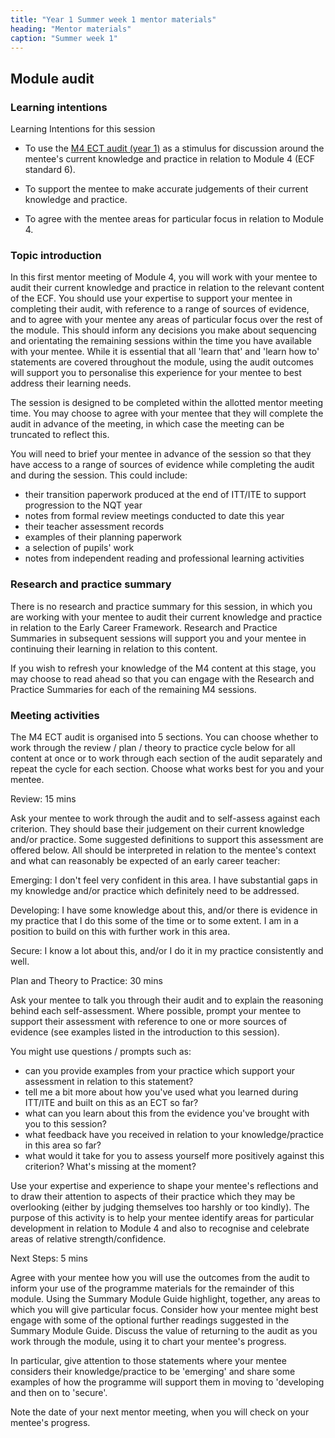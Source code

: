 ```yaml
---
title: "Year 1 Summer week 1 mentor materials"
heading: "Mentor materials"
caption: "Summer week 1"
---
```


## Module audit

### Learning intentions

Learning Intentions for this session

- To use the [M4 ECT audit (year 1)](/assets/materials/ucl-02_Module-4-Audit-1.pdf) as a stimulus for discussion around the mentee's current knowledge and practice in relation to Module 4 (ECF standard 6).

- To support the mentee to make accurate judgements of their current knowledge and practice.

- To agree with the mentee areas for particular focus in relation to Module 4.

### Topic introduction

In this first mentor meeting of Module 4, you will work with your mentee to audit their current knowledge and practice in relation to the relevant content of the ECF. You should use your expertise to support your mentee in completing their audit, with reference to a range of sources of evidence, and to agree with your mentee any areas of particular focus over the rest of the module. This should inform any decisions you make about sequencing and orientating the remaining sessions within the time you have available with your mentee. While it is essential that all 'learn that' and 'learn how to' statements are covered throughout the module, using the audit outcomes will support you to personalise this experience for your mentee to best address their learning needs.

The session is designed to be completed within the allotted mentor meeting time. You may choose to agree with your mentee that they will complete the audit in advance of the meeting, in which case the meeting can be truncated to reflect this.

You will need to brief your mentee in advance of the session so that they have access to a range of sources of evidence while completing the audit and during the session. This could include:

- their transition paperwork produced at the end of ITT/ITE to support progression to the NQT year
- notes from formal review meetings conducted to date this year
- their teacher assessment records
- examples of their planning paperwork
- a selection of pupils' work
- notes from independent reading and professional learning activities

### Research and practice summary

There is no research and practice summary for this session, in which you are working with your mentee to audit their current knowledge and practice in relation to the Early Career Framework. Research and Practice Summaries in subsequent sessions will support you and your mentee in continuing their learning in relation to this content.

If you wish to refresh your knowledge of the M4 content at this stage, you may choose to read ahead so that you can engage with the Research and Practice Summaries for each of the remaining M4 sessions.

### Meeting activities

The M4 ECT audit is organised into 5 sections. You can choose whether to work through the review / plan / theory to practice cycle below for all content at once or to work through each section of the audit separately and repeat the cycle for each section. Choose what works best for you and your mentee.

Review: 15 mins

Ask your mentee to work through the audit and to self-assess against each criterion. They should base their judgement on their current knowledge and/or practice. Some suggested definitions to support this assessment are offered below. All should be interpreted in relation to the mentee's context and what can reasonably be expected of an early career teacher:

Emerging: I don't feel very confident in this area. I have substantial gaps in my knowledge and/or practice which definitely need to be addressed.

Developing: I have some knowledge about this, and/or there is evidence in my practice that I do this some of the time or to some extent. I am in a position to build on this with further work in this area.

Secure: I know a lot about this, and/or I do it in my practice consistently and well.

Plan and Theory to Practice: 30 mins

Ask your mentee to talk you through their audit and to explain the reasoning behind each self-assessment. Where possible, prompt your mentee to support their assessment with reference to one or more sources of evidence (see examples listed in the introduction to this session).

You might use questions / prompts such as:

- can you provide examples from your practice which support your assessment in relation to this statement?
- tell me a bit more about how you've used what you learned during ITT/ITE and built on this as an ECT so far?
- what can you learn about this from the evidence you've brought with you to this session?
- what feedback have you received in relation to your knowledge/practice in this area so far?
- what would it take for you to assess yourself more positively against this criterion? What's missing at the moment?

Use your expertise and experience to shape your mentee's reflections and to draw their attention to aspects of their practice which they may be overlooking (either by judging themselves too harshly or too kindly). The purpose of this activity is to help your mentee identify areas for particular development in relation to Module 4 and also to recognise and celebrate areas of relative strength/confidence.

Next Steps: 5 mins

Agree with your mentee how you will use the outcomes from the audit to inform your use of the programme materials for the remainder of this module. Using the Summary Module Guide highlight, together, any areas to which you will give particular focus. Consider how your mentee might best engage with some of the optional further readings suggested in the Summary Module Guide. Discuss the value of returning to the audit as you work through the module, using it to chart your mentee's progress.

In particular, give attention to those statements where your mentee considers their knowledge/practice to be 'emerging' and share some examples of how the programme will support them in moving to 'developing and then on to 'secure'.

Note the date of your next mentor meeting, when you will check on your mentee's progress.
